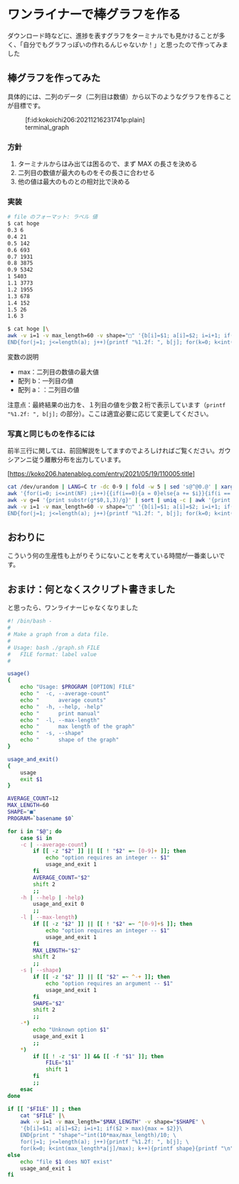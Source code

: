 # ワンライナーで棒グラフを作る
ダウンロード時などに、進捗を表すグラフをターミナルでも見かけることが多く、「自分でもグラフっぽいの作れるんじゃないか！」と思ったので作ってみました


## 棒グラフを作ってみた
具体的には、二列のデータ（二列目は数値）から以下のようなグラフを作ることが目標です。


<figure class="figure-image figure-image-fotolife" title="terminal_graph">[f:id:kokoichi206:20211216231741p:plain]<figcaption>terminal_graph</figcaption></figure>


### 方針
1. ターミナルからはみ出ては困るので、まず MAX の長さを決める
2. 二列目の数値が最大のものをその長さに合わせる
3. 他の値は最大のものとの相対比で決める

### 実装
``` sh
# file のフォーマット: ラベル 値
$ cat hoge
0.3 6
0.4 21
0.5 142
0.6 693
0.7 1931
0.8 3875
0.9 5342
1 5403
1.1 3773
1.2 1955
1.3 678
1.4 152
1.5 26
1.6 3

$ cat hoge |\
awk -v i=1 -v max_length=60 -v shape="□" '{b[i]=$1; a[i]=$2; i=i+1; if($2 > max){max = $2}}
END{for(j=1; j<=length(a); j++){printf "%1.2f: ", b[j]; for(k=0; k<int(max_length*a[j]/max); k++){printf shape}{printf "\n"}}}'
```

変数の説明

- max：二列目の数値の最大値
- 配列 b：一列目の値
- 配列 a：：二列目の値

注意点：最終結果の出力を、１列目の値を少数２桁で表示しています（`printf "%1.2f: ", b[j];` の部分）。ここは適宜必要に応じて変更してください。

### 写真と同じものを作るには
前半三行に関しては、前回解説をしてますのでよろしければご覧ください。ガウシアンニ従う離散分布を出力しています。



[https://koko206.hatenablog.com/entry/2021/05/19/110005:title]



``` sh
cat /dev/urandom | LANG=C tr -dc 0-9 | fold -w 5 | sed 's@^@0.@' | xargs -n 12 2>/dev/null | head -n 2000 | \
awk '{for(i=0; i<=int(NF) ;i++){{if(i==0){a = 0}else{a += $i}}{if(i == NF){print 2*a/NF}}}}' |\
awk -v g=4 '{print substr(g*$0,1,3)/g}' | sort | uniq -c | awk '{print $2,$1}' |\
awk -v i=1 -v max_length=60 -v shape="□" '{b[i]=$1; a[i]=$2; i=i+1; if($2 > max){max = $2}}
END{for(j=1; j<=length(a); j++){printf "%1.2f: ", b[j]; for(k=0; k<int(max_length*a[j]/max); k++){printf shape}{printf "\n"}}}'
```

## おわりに
こういう何の生産性も上がりそうにないことを考えている時間が一番楽しいです。

## おまけ：何となくスクリプト書きました
と思ったら、ワンライナーじゃなくなりました

``` sh
#! /bin/bash -
# 
# Make a graph from a data file.
#
# Usage: bash ./graph.sh FILE
#   FILE format: label value
#

usage()
{
    echo "Usage: $PROGRAM [OPTION] FILE"
    echo "  -c, --average-count"
    echo "      average counts"
    echo "  -h, --help, -help"
    echo "      print manual"
    echo "  -l, --max-length"
    echo "      max length of the graph"
    echo "  -s, --shape"
    echo "      shape of the graph" 
}

usage_and_exit()
{
    usage
    exit $1
}

AVERAGE_COUNT=12
MAX_LENGTH=60
SHAPE="■"
PROGRAM=`basename $0`

for i in "$@"; do
    case $i in
    -c | --average-count)
        if [[ -z "$2" ]] || [[ ! "$2" =~ [0-9]+ ]]; then
            echo "option requires an integer -- $1"
            usage_and_exit 1
        fi
        AVERAGE_COUNT="$2"
        shift 2
        ;;
    -h | --help | -help)
        usage_and_exit 0
        ;;
    -l | --max-length)
        if [[ -z "$2" ]] || [[ ! "$2" =~ ^[0-9]+$ ]]; then
            echo "option requires an integer -- $1"
            usage_and_exit 1
        fi
        MAX_LENGTH="$2"
        shift 2
        ;;
    -s | --shape)
        if [[ -z "$2" ]] || [[ "$2" =~ ^-+ ]]; then
            echo "option requires an argument -- $1"
            usage_and_exit 1
        fi
        SHAPE="$2"
        shift 2
        ;;
    -*)
        echo "Unknown option $1"
        usage_and_exit 1
        ;;
    *)
        if [[ ! -z "$1" ]] && [[ -f "$1" ]]; then
            FILE="$1"
            shift 1
        fi
        ;;
    esac
done

if [[ "$FILE" ]] ; then
    cat "$FILE" |\
    awk -v i=1 -v max_length="$MAX_LENGTH" -v shape="$SHAPE" \
    '{b[i]=$1; a[i]=$2; i=i+1; if($2 > max){max = $2}}\
    END{print " "shape"~"int(10*max/max_length)/10; \
    for(j=1; j<=length(a); j++){printf "%1.2f: ", b[j]; \
    for(k=0; k<int(max_length*a[j]/max); k++){printf shape}{printf "\n"}}}'
else
    echo "file $1 does NOT exist"
    usage_and_exit 1
fi
```
